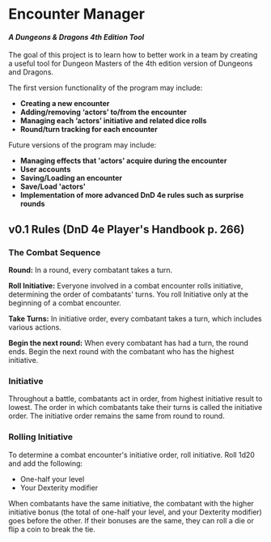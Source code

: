 # Encounter Manager
#### *A Dungeons & Dragons 4th Edition Tool*
The goal of this project is to learn how to better work in a team by creating a useful tool for Dungeon Masters of the 4th edition version of Dungeons and Dragons. 

The first version functionality of the program may include:

- **Creating a new encounter**
- **Adding/removing ‘actors’ to/from the encounter**
- **Managing each ‘actors’ initiative and related dice rolls**
- **Round/turn tracking for each encounter**

Future versions of the program may include:

- **Managing effects that 'actors' acquire during the encounter**
- **User accounts**
- **Saving/Loading an encounter**
- **Save/Load 'actors'**
- **Implementation of more advanced DnD 4e rules such as surprise rounds**

## v0.1 Rules (DnD 4e Player's Handbook p. 266)
### The Combat Sequence
**Round:** In a round, every combatant takes a turn.

**Roll Initiative:** Everyone involved in a combat encounter rolls initiative, determining the order of combatants' turns. You roll Initiative only at the beginning of a combat encounter.

**Take Turns:** In initiative order, every combatant takes a turn, which includes various actions.

**Begin the next round:** When every combatant has had a turn, the round ends. Begin the next round with the combatant who has the highest initiative.

### Initiative
Throughout a battle, combatants act in order, from highest initiative result to lowest. The order in which combatants take their turns is called the initiative order. The initiative order remains the same from round to round.

### Rolling Initiative
To determine a combat encounter's initiative order, roll initiative.
Roll 1d20 and add the following:

- One-half your level
- Your Dexterity modifier

When combatants have the same initiative, the combatant with the higher initiative bonus (the total of one-half your level, and your Dexterity modifier) goes before the other. If their bonuses are the same, they can roll a die or flip a coin to break the tie.